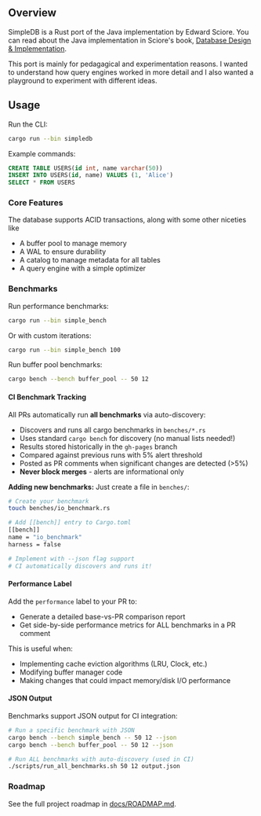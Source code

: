 ## Overview
SimpleDB is a Rust port of the Java implementation by Edward Sciore. You can read about the Java implementation in Sciore's book, [Database Design & Implementation](https://link.springer.com/book/10.1007/978-3-030-33836-7).

This port is mainly for pedagagical and experimentation reasons. I wanted to understand how query engines worked in more detail and I also wanted a playground to experiment with different ideas.

## Usage

Run the CLI:
```bash
cargo run --bin simpledb
```

Example commands:
```sql
CREATE TABLE USERS(id int, name varchar(50))
INSERT INTO USERS(id, name) VALUES (1, 'Alice')
SELECT * FROM USERS
```

### Core Features

The database supports ACID transactions, along with some other niceties like
* A buffer pool to manage memory
* A WAL to ensure durability
* A catalog to manage metadata for all tables
* A query engine with a simple optimizer

### Benchmarks

Run performance benchmarks:
```bash
cargo run --bin simple_bench
```

Or with custom iterations:
```bash
cargo run --bin simple_bench 100
```

Run buffer pool benchmarks:
```bash
cargo bench --bench buffer_pool -- 50 12
```

#### CI Benchmark Tracking

All PRs automatically run **all benchmarks** via auto-discovery:
- Discovers and runs all cargo benchmarks in `benches/*.rs`
- Uses standard `cargo bench` for discovery (no manual lists needed!)
- Results stored historically in the `gh-pages` branch
- Compared against previous runs with 5% alert threshold
- Posted as PR comments when significant changes are detected (>5%)
- **Never block merges** - alerts are informational only

**Adding new benchmarks:** Just create a file in `benches/`:
```bash
# Create your benchmark
touch benches/io_benchmark.rs

# Add [[bench]] entry to Cargo.toml
[[bench]]
name = "io_benchmark"
harness = false

# Implement with --json flag support
# CI automatically discovers and runs it!
```

#### Performance Label

Add the `performance` label to your PR to:
- Generate a detailed base-vs-PR comparison report
- Get side-by-side performance metrics for ALL benchmarks in a PR comment

This is useful when:
- Implementing cache eviction algorithms (LRU, Clock, etc.)
- Modifying buffer manager code
- Making changes that could impact memory/disk I/O performance

#### JSON Output

Benchmarks support JSON output for CI integration:
```bash
# Run a specific benchmark with JSON
cargo bench --bench simple_bench -- 50 12 --json
cargo bench --bench buffer_pool -- 50 12 --json

# Run ALL benchmarks with auto-discovery (used in CI)
./scripts/run_all_benchmarks.sh 50 12 output.json
```

### Roadmap

See the full project roadmap in [docs/ROADMAP.md](docs/ROADMAP.md).